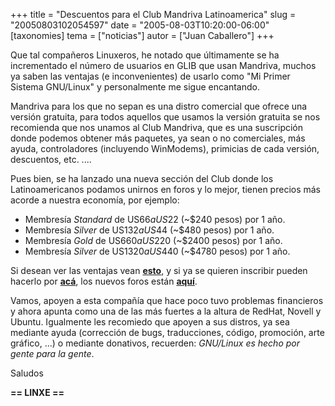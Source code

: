+++
title = "Descuentos para el Club Mandriva Latinoamerica"
slug = "20050803102054597"
date = "2005-08-03T10:20:00-06:00"
[taxonomies]
tema = ["noticias"]
autor = ["Juan Caballero"]
+++

Que tal compañeros Linuxeros, he notado que últimamente se ha
incrementado el número de usuarios en GLIB que usan Mandriva, muchos ya
saben las ventajas (e inconvenientes) de usarlo como "Mi Primer Sistema
GNU/Linux" y personalmente me sigue encantando.

<!-- more -->
Mandriva para los que no sepan es una distro comercial que ofrece una
versión gratuita, para todos aquellos que usamos la versión gratuita se
nos recomienda que nos unamos al Club Mandriva, que es una suscripción
donde podemos obtener más paquetes, ya sean o no comerciales, más ayuda,
controladores (incluyendo WinModems), primicias de cada versión,
descuentos, etc. ....

Pues bien, se ha lanzado una nueva sección del Club donde los
Latinoamericanos podamos unirnos en foros y lo mejor, tienen precios más
acorde a nuestra economía, por ejemplo:

- Membresía *Standard* de US$66 a US$22 (\~$240 pesos) por 1 año.
- Membresía *Silver* de US$132 a US$44 (\~$480 pesos) por 1 año.
- Membresía *Gold* de US$660 a US$220 (\~$2400 pesos) por 1 año.
- Membresía *Silver* de US$1320 a US$440 (\~$4780 pesos) por 1 año.

Si desean ver las ventajas vean
**[esto](http://www.mandrivaclub.com/article.php?sid=1294&mode=nocomments)**,
y si ya se quieren inscribir pueden hacerlo por
**[acá](http://club-beta.mandriva.com/xwiki/bin/view/LatinAmerica/Discounts)**,
los nuevos foros están
**[aquí](http://club-beta.mandriva.com/xwiki/bin/view/LatinAmerica/ForumEs)**.

Vamos, apoyen a esta compañía que hace poco tuvo problemas financieros y
ahora apunta como una de las más fuertes a la altura de RedHat, Novell y
Ubuntu. Igualmente les recomiedo que apoyen a sus distros, ya sea
mediante ayuda (corrección de bugs, traducciones, código, promoción,
arte gráfico, ...) o mediante donativos, recuerden: *GNU/Linux es hecho
por gente para la gente*.

Saludos

**== LINXE ==**
